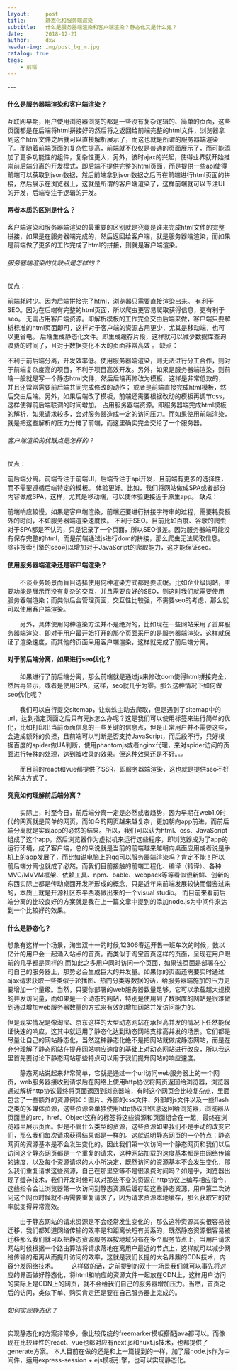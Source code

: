 ```yaml
---
layout:     post
title:      静态化和服务端渲染
subtitle:   什么是服务器端渲染和客户端渲染？静态化又是什么鬼？
date:       2018-12-21
author:     dxw
header-img: img/post_bg_m.jpg 
catalog: true
tags:
    - 前端
---
```



<p id = "build"></p>
---

#### 什么是服务器端渲染和客户端渲染？

   互联网早期，用户使用浏览器浏览的都是一些没有复杂逻辑的、简单的页面，这些页面都是在后端将html拼接好的然后将之返回给前端完整的html文件，浏览器拿到这个html文件之后就可以直接解析展示了，而这也就是所谓的服务器端渲染了。而随着前端页面的复杂性提高，前端就不仅仅是普通的页面展示了，而可能添加了更多功能性的组件，复杂性更大，另外，彼时ajax的兴起，使得业界就开始推崇前后端分离的开发模式，即后端不提供完整的html页面，而是提供一些api使得前端可以获取到json数据，然后前端拿到json数据之后再在前端进行html页面的拼接，然后展示在浏览器上，这就是所谓的客户端渲染了，这样前端就可以专注UI的开发，后端专注于逻辑的开发。

#### 两者本质的区别是什么？
客户端渲染和服务器端渲染的最重要的区别就是究竟是谁来完成html文件的完整拼接，如果是在服务器端完成的，然后返回给客户端，就是服务器端渲染，而如果是前端做了更多的工作完成了html的拼接，则就是客户端渲染。

###### 服务器端渲染的优缺点是怎样的？
优点：

前端耗时少。因为后端拼接完了html，浏览器只需要直接渲染出来。
有利于SEO。因为在后端有完整的html页面，所以爬虫更容易爬取获得信息，更有利于seo。
无需占用客户端资源。即解析模板的工作完全交由后端来做，客户端只要解析标准的html页面即可，这样对于客户端的资源占用更少，尤其是移动端，也可以更省电。
后端生成静态化文件。即生成缓存片段，这样就可以减少数据库查询浪费的时间了，且对于数据变化不大的页面非常高效 。
缺点：

不利于前后端分离，开发效率低。使用服务器端渲染，则无法进行分工合作，则对于前端复杂度高的项目，不利于项目高效开发。另外，如果是服务器端渲染，则前端一般就是写一个静态html文件，然后后端再修改为模板，这样是非常低效的，并且还常常需要前后端共同完成修改的动作； 或者是前端直接完成html模板，然后交由后端。另外，如果后端改了模板，前端还需要根据改动的模板再调节css，这样使得前后端联调的时间增加。
占用服务器端资源。即服务器端完成html模板的解析，如果请求较多，会对服务器造成一定的访问压力。而如果使用前端渲染，就是把这些解析的压力分摊了前端，而这里确实完全交给了一个服务器。
 

###### 客户端渲染的优缺点是怎样的？

优点：　　

前后端分离。前端专注于前端UI，后端专注于api开发，且前端有更多的选择性，而不需要遵循后端特定的模板。
体验更好。比如，我们将网站做成SPA或者部分内容做成SPA，这样，尤其是移动端，可以使体验更接近于原生app。
缺点：

前端响应较慢。如果是客户端渲染，前端还要进行拼接字符串的过程，需要耗费额外的时间，不如服务器端渲染速度快。
不利于SEO。目前比如百度、谷歌的爬虫对于SPA都是不认的，只是记录了一个页面，所以SEO很差。因为服务器端可能没有保存完整的html，而是前端通过js进行dom的拼接，那么爬虫无法爬取信息。 除非搜索引擎的seo可以增加对于JavaScript的爬取能力，这才能保证seo。
 

#### 使用服务器端渲染还是客户端渲染？

　　不谈业务场景而盲目选择使用何种渲染方式都是耍流氓。比如企业级网站，主要功能是展示而没有复杂的交互，并且需要良好的SEO，则这时我们就需要使用服务器端渲染；而类似后台管理页面，交互性比较强，不需要seo的考虑，那么就可以使用客户端渲染。

　　另外，具体使用何种渲染方法并不是绝对的，比如现在一些网站采用了首屏服务器端渲染，即对于用户最开始打开的那个页面采用的是服务器端渲染，这样就保证了渲染速度，而其他的页面采用客户端渲染，这样就完成了前后端分离。

 
#### 对于前后端分离，如果进行seo优化？

　　如果进行了前后端分离，那么前端就是通过js来修改dom使得html拼接完全，然后再显示，或者是使用SPA，这样，seo就几乎为零。那么这种情况下如何做seo优化呢？

　　我们可以自行提交sitemap，让蜘蛛主动去爬取，但是遇到了sitemap中的url，达到指定页面之后只有元js怎么办呢？这是我们可以使用<noscript>标签来进行简单的优化，比如打印出当前页面信息的一些关键的信息点，但是正常用户并不需要这些，会造成额外的负担，且前端可以判断是否支持JavaScript，而后段不行，只好根据百度的spider做UA判断，使用phantomjs或者nginx代理，来对spider访问的页面进行特殊的处理，达到被收录的效果。但这种效果还是不好。。。

　　而目前的react和vue都提供了SSR，即服务器端渲染，这也就是提供seo不好的解决方式了。


#### 究竟如何理解前后端分离？

　　实际上，时至今日，前后端分离一定是必然或者趋势，因为早期在web1.0时代的网页就是简单的网页，而如今的网页越来越复杂，更加朝向app前进，而前后端分离就是实现app的必然的结果。所以，我们可以认为html、css、JavaScript组成了这个app，然后浏览器作为虚拟机来运行这些程序，即浏览器成为了app的运行环境，成了客户端，总的来说就是当前的前端越来越朝向桌面应用或者说是手机上的app发展了，而比如说电脑上的qq可以服务器端渲染吗？肯定不能！所以前后端分离也就成了必然。而我们目前接触的前端工程化、编译（转译）、各种MVC/MVVM框架、依赖工具、npm、bable、webpack等等看似很新鲜、创新的东西实际上都是传动桌面开发所形成的概念，只是近年来前端发展较快而借鉴过来的，本质上就是开源社区东平西凑做出来的一个visual studio。 
    而目前来看前后端分离的比较良好的方案就是我在上一篇文章中提到的添加node.js为中间件来达到一个比较好的效果。

#### 什么是静态化？

   想象有这样一个场景，淘宝双十一的时候,12306春运开售一班车次的时候，数以亿计的用户会一起涌入站点的首页。而类似于淘宝首页这样的页面，呈现在用户眼前的几乎都是同样的,而如此之多用户同时访问一个页面，如果该页面是部署在公司自己的服务器上，那势必会生成巨大的并发量。如果你的页面还需要实时通过ajax请求获取一些类似于轮播图、热门分类等数据的话，给服务器端施加的压力更要增加一个量级。当然，只要你部署的web服务器数量足够，它可以承载超大规模的并发访问量，而如果是一个动态的网站，特别是使用到了数据库的网站是很难做到通过增加web服务器数量的方式来有效的增加网站并发访问能力的。

   但是现实情况是像淘宝、京东这样的大型动态网站在承担高并发的情况下任然能保证快速的响应，这其中就运用了静态化达到动态网站支撑高并发的场景。它们都是尽量让自己的网站静态化，当然这种静态化绝不是把网站就做成静态网站，而是在充分理解了静态网站在提升网站响应速度的基础上对动态网站进行改良，所以我这里首先要讨论下静态网站那些特点可以用于我们提升网站的响应速度。

　　静态网站说起来非常简单，它就是通过一个url访问web服务器上的一个网页，web服务器接收到请求后在网络上使用http协议将网页返回给浏览器，浏览器通过解析http协议最终将页面返回到浏览器端，有时这个网页会比较复杂点，里面包含了一些额外的资源例如：图片、外部的css文件、外部的js文件以及一些flash之类的多媒体资源，这些资源会单独使用http协议把信息返回给浏览器，浏览器从页面里的src，href、Object这样的标签将这些资源和页面组合在一起，最终在浏览器里展示页面。但是不管什么类型的资源，这些资源如果我们不是手动的改变它们，那么我们每次请求获得结果都是一样的。这就说明静态网页的一个特点：静态网页的资源基本是不会发生变化的。因此我们第一次访问一个静态网页和我们以后访问这个静态网页都是一个重复的请求，这种网站加载的速度基本都是由网络传输的速度，以及每个资源请求的大小所决定，既然访问的资源基本不会发生变化，那么我们重复请求这些资源，自己在那里空等不是很浪费时间吗？如是乎，浏览器出现了缓存技术，我们开发时候可以对那些不变的资源在http协议上编写相应指令，这些指令会让浏览器第一次访问到静态资源后缓存起这些静态资源，用户第二次访问这个网页时候就不再需要重复请求了，因为请求资源本地缓存，那么获取它的效率就变得异常高效。

　　由于静态网站的请求资源是不会经常发生变化的，那么这种资源其实很容易被迁移，我们都知道网络传输的效率是和距离长短有关系的，既然静态资源很容易被迁移那么我们就可以把静态资源服务器按地域分布在多个服务节点上，当用户请求网站时候根据一个路由算法将请求落地在离用户最近的节点上，这样就可以减少网络传输的距离从而提升访问的效率，这就是我们长提的大名鼎鼎的CDN技术，内容分发网络技术。
　　这样做的话，之前提到的双十一场景我们就可以事先将对应的界面做好静态化，将html和响应的资源文件一起放在CDN上，这样用户访问的实际上是CDN上的网页，就不会给我们自己的服务器增加压力。当然，首页之后的访问，类似下单、购买肯定还是要在自己服务器上完成的。
　　
###### 如何实现静态化？

实现静态化的方案非常多，像比较传统的freemarker模板搭配java都可以。而像现在比较理性的react、vue也都对应有next.js和nuxt.js技术，也都提供了generate方案。
本人目前在做的还是和上一篇提到的一样，加了层node.js作为中间件，运用express-session + ejs模板引擎，也可以实现静态化。
	
	
　　


